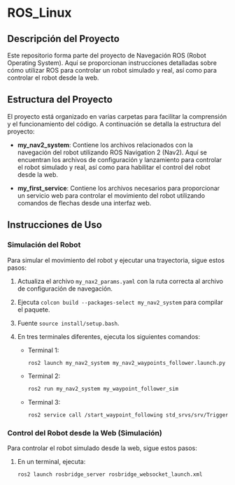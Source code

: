 # ROS_Linux

## Descripción del Proyecto

Este repositorio forma parte del proyecto de Navegación ROS (Robot Operating System). Aquí se proporcionan instrucciones detalladas sobre cómo utilizar ROS para controlar un robot simulado y real, así como para controlar el robot desde la web.

## Estructura del Proyecto

El proyecto está organizado en varias carpetas para facilitar la comprensión y el funcionamiento del código. A continuación se detalla la estructura del proyecto:

- **my_nav2_system**: Contiene los archivos relacionados con la navegación del robot utilizando ROS Navigation 2 (Nav2). Aquí se encuentran los archivos de configuración y lanzamiento para controlar el robot simulado y real, así como para habilitar el control del robot desde la web.

- **my_first_service**: Contiene los archivos necesarios para proporcionar un servicio web para controlar el movimiento del robot utilizando comandos de flechas desde una interfaz web.

## Instrucciones de Uso

### Simulación del Robot

Para simular el movimiento del robot y ejecutar una trayectoria, sigue estos pasos:

1. Actualiza el archivo `my_nax2_params.yaml` con la ruta correcta al archivo de configuración de navegación.
2. Ejecuta `colcon build --packages-select my_nav2_system` para compilar el paquete.
3. Fuente `source install/setup.bash`.
4. En tres terminales diferentes, ejecuta los siguientes comandos:

   - Terminal 1:
     ```bash
     ros2 launch my_nav2_system my_nav2_waypoints_follower.launch.py
     ```

   - Terminal 2:
     ```bash
     ros2 run my_nav2_system my_waypoint_follower_sim
     ```

   - Terminal 3:
     ```bash
     ros2 service call /start_waypoint_following std_srvs/srv/Trigger "{}"
     ```

### Control del Robot desde la Web (Simulación)

Para controlar el robot simulado desde la web, sigue estos pasos:

1. En un terminal, ejecuta:
   ```bash
   ros2 launch rosbridge_server rosbridge_websocket_launch.xml
